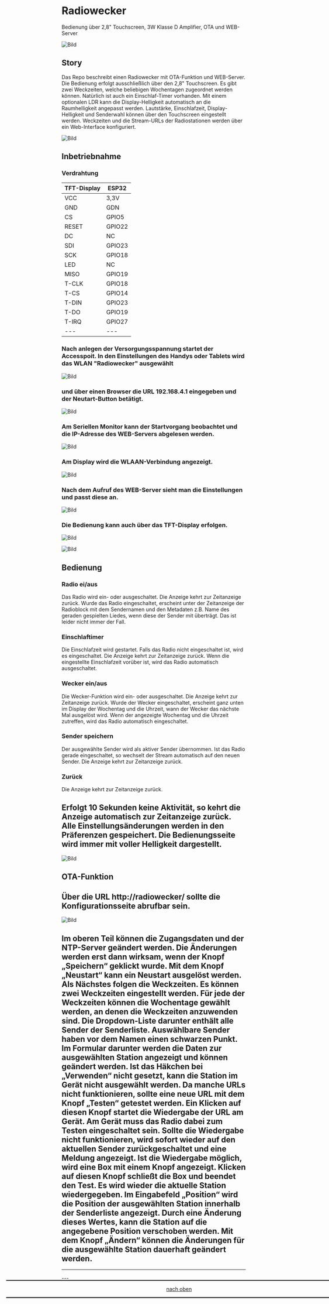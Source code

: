 <a name="oben"></a>

# Radiowecker
Bedienung über 2,8" Touchscreen, 3W Klasse D Amplifier, OTA und WEB-Server

![Bild](pic/TFT2.png)

## Story
Das Repo beschreibt einen Radiowecker mit OTA-Funktion und WEB-Server. Die Bedienung erfolgt ausschließlich über den 2,8" Touchscreen. Es gibt zwei Weckzeiten, welche beliebigen Wochentagen zugeordnet werden können. Natürlich ist auch ein Einschlaf-Timer vorhanden. Mit einem optionalen LDR kann die Display-Helligkeit automatisch an die Raumhelligkeit angepasst werden. Lautstärke, Einschlafzeit, Display-Helligkeit und Senderwahl können über den Touchscreen eingestellt werden. Weckzeiten und die Stream-URLs der Radiostationen werden über ein Web-Interface konfiguriert.

![Bild](pic/TFT1.png)

## Inbetriebnahme

### Verdrahtung 

| TFT-Display | ESP32 | 
| -------- | -------- | 
|  VCC  |  3,3V  |
|  GND |   GDN |
| CS  | GPIO5  |
| RESET  | GPIO22   |
| DC | NC  |
| SDI  | GPIO23    |
| SCK  |  GPIO18  |
|  LED |  NC  |
|  MISO | GPIO19   | 
| T-CLK  | GPIO18 |    
| T-CS  | GPIO14  | 
| T-DIN  | GPIO23  | 
| T-DO  | GPIO19  | 
| T-IRQ  | GPIO27  | 
|  --- |  --- | 

### Nach anlegen der Versorgungsspannung startet der Accesspoit. In den Einstellungen des Handys oder Tablets wird das WLAN "Radiowecker" ausgewählt 

![Bild](pic/Apoint1,png)

### und über einen Browser die URL 192.168.4.1 eingegeben und der Neutart-Button betätigt.

![Bild](pic/Apoint2.png)

### Am Seriellen Monitor kann der Startvorgang beobachtet und die IP-Adresse des WEB-Servers abgelesen werden.

![Bild](pic/Smonitor1.png)

### Am Display wird die WLAAN-Verbindung angezeigt.

![Bild](pic/TFT0.png)

### Nach dem Aufruf des WEB-Server sieht man die Einstellungen und passt diese an.

![Bild](pic/Einstellungen.png)

### Die Bedienung kann auch über das TFT-Display erfolgen.

![Bild](pic/TFT2.png)

![Bild](pic/TFT3.png)

## Bedienung

### Radio ei/aus
Das Radio wird ein- oder ausgeschaltet. Die Anzeige kehrt zur Zeitanzeige zurück. Wurde das Radio eingeschaltet, erscheint unter der Zeitanzeige der Radioblock mit dem Sendernamen und den Metadaten z.B. Name des geraden gespielten Liedes, wenn diese der Sender mit überträgt. Das ist leider nicht immer der Fall.

### Einschlaftimer
Die Einschlafzeit wird gestartet. Falls das Radio nicht eingeschaltet ist, wird es eingeschaltet. Die Anzeige kehrt zur Zeitanzeige zurück. Wenn die eingestellte Einschlafzeit vorüber ist, wird das Radio automatisch ausgeschaltet.

### Wecker ein/aus
Die Wecker-Funktion wird ein- oder ausgeschaltet. Die Anzeige kehrt zur Zeitanzeige zurück. Wurde der Wecker eingeschaltet, erscheint ganz unten im Display der Wochentag und die Uhrzeit, wann der Wecker das nächste Mal ausgelöst wird. Wenn der angezeigte Wochentag und die Uhrzeit zutreffen, wird das Radio automatisch eingeschaltet.

### Sender speichern
Der ausgewählte Sender wird als aktiver Sender übernommen. Ist das Radio gerade eingeschaltet, so wechselt der Stream automatisch auf den neuen Sender. Die Anzeige kehrt zur Zeitanzeige zurück.

### Zurück
Die Anzeige kehrt zur Zeitanzeige zurück.


## Erfolgt 10 Sekunden keine Aktivität, so kehrt die Anzeige automatisch zur Zeitanzeige zurück. Alle Einstellungsänderungen werden in den Präferenzen gespeichert. Die Bedienungsseite wird immer mit voller Helligkeit dargestellt.

![Bild](pic/TFT1.png)

## OTA-Funktion

## Über die URL http://radiowecker/ sollte die Konfigurationsseite abrufbar sein. 

![Bild](pic/OTA.png)

## Im oberen Teil können die Zugangsdaten und der NTP-Server geändert werden. Die Änderungen werden erst dann wirksam, wenn der Knopf „Speichern“ geklickt wurde. Mit dem Knopf „Neustart“ kann ein Neustart ausgelöst werden. Als Nächstes folgen die Weckzeiten. Es können zwei Weckzeiten eingestellt werden. Für jede der Weckzeiten können die Wochentage gewählt werden, an denen die Weckzeiten anzuwenden sind. Die Dropdown-Liste darunter enthält alle Sender der Senderliste. Auswählbare Sender haben vor dem Namen einen schwarzen Punkt. Im Formular darunter werden die Daten zur ausgewählten Station angezeigt und können geändert werden. Ist das Häkchen bei „Verwenden“ nicht gesetzt, kann die Station im Gerät nicht ausgewählt werden. Da manche URLs nicht funktionieren, sollte eine neue URL mit dem Knopf „Testen“ getestet werden. Ein Klicken auf diesen Knopf startet die Wiedergabe der URL am Gerät. Am Gerät muss das Radio dabei zum Testen eingeschaltet sein. Sollte die Wiedergabe nicht funktionieren, wird sofort wieder auf den aktuellen Sender zurückgeschaltet und eine Meldung angezeigt. Ist die Wiedergabe möglich, wird eine Box mit einem Knopf angezeigt. Klicken auf diesen Knopf schließt die Box und beendet den Test. Es wird wieder die aktuelle Station wiedergegeben. Im Eingabefeld „Position“ wird die Position der ausgewählten Station innerhalb der Senderliste angezeigt. Durch eine Änderung dieses Wertes, kann die Station auf die angegebene Position verschoben werden. Mit dem Knopf „Ändern“ können die Änderungen für die ausgewählte Station dauerhaft geändert werden.




---
<div style="position:absolute; left:2cm; ">   
<ol class="breadcrumb" style="border-top: 2px solid black;border-bottom:2px solid black; height: 45px; width: 900px;"> <p align="center"><a href="#oben">nach oben</a></p></ol>
</div>  
---








